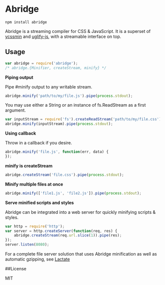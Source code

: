 # Abridge

`npm install abridge`

Abridge is a streaming compiler for CSS & JavaScript. It is a superset of [ycssmin](https://github.com/yui/ycssmin) and [uglify-js](https://github.com/mishoo/UglifyJS), with a streamable interface on top.

## Usage

```js
var abridge = require('abridge');
/* abridge.{Minifier, createStream, minify} */
```

**Piping output**

Pipe #minify output to any writable stream.

```js
abridge.minify('path/to/my/file.js').pipe(process.stdout);
```

You may use either a String or an instance of fs.ReadStream as a first argument.

```js
var inputStream = require('fs').createReadStream('path/to/my/file.css');
abridge.minify(inputStream).pipe(process.stdout);
```

**Using callback**

Throw in a callback if you desire.

```js
abridge.minify('file.js', function(err, data) {
});
```

**minify is createStream**

```js
abridge.createStream('file.css').pipe(process.stdout);
```

**Minify multiple files at once**

```js
abridge.minify(['file1.js', 'file2.js']).pipe(process.stdout);
```

**Serve minified scripts and styles**

Abridge can be integrated into a web server for quickly minifying scripts & styles.

```js
var http = require('http');
var server = http.createServer(function(req, res) {
    abridge.createStream(req.url.slice(1)).pipe(res);
});
server.listen(8080);
```

For a complete file server solution that uses Abridge minification as well as automatic gzipping, see [Lactate](https://github.com/Weltschmerz/Lactate)

##License

MIT
